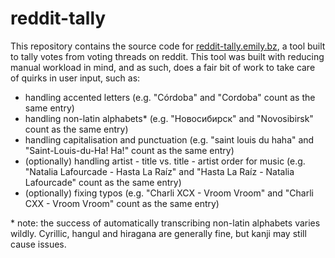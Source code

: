 # reddit-tally

This repository contains the source code for [reddit-tally.emily.bz](https://reddit-tally.emily.bz), a tool built to tally votes from voting threads on reddit. This tool was built with reducing manual workload in mind, and as such, does a fair bit of work to take care of quirks in user input, such as:

 * handling accented letters (e.g. "Córdoba" and "Cordoba" count as the same entry)
 * handling non-latin alphabets\* (e.g. "Новосибирск" and "Novosibirsk" count as the same entry)
 * handling capitalisation and punctuation (e.g. "saint louis du haha" and "Saint-Louis-du-Ha! Ha!" count as the same entry)
 * (optionally) handling artist - title vs. title - artist order for music (e.g. "Natalia Lafourcade - Hasta La Raíz" and "Hasta La Raíz - Natalia Lafourcade" count as the same entry)
 * (optionally) fixing typos (e.g. "Charli XCX - Vroom Vroom" and "Charli CXX - Vroom Vroom" count as the same entry)

 \* note: the success of automatically transcribing non-latin alphabets varies wildly. Cyrillic, hangul and hiragana are generally fine, but kanji may still cause issues.